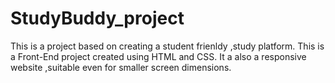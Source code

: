 # StudyBuddy_project
This is a project based on creating a student frienldy ,study platform.
This is a Front-End project created using HTML and CSS.
It a also a responsive website ,suitable even for smaller screen dimensions.
